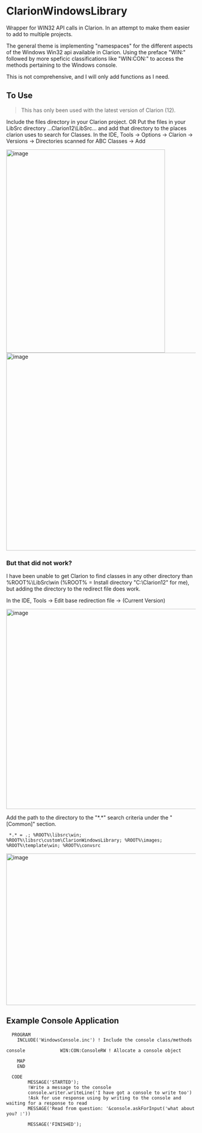 
# ClarionWindowsLibrary
Wrapper for WIN32 API calls in Clarion. In an attempt to make them easier to add to multiple projects.

The general theme is implementing "namespaces" for the different aspects of the Windows Win32 api available in Clarion. Using the preface "WIN:" followed by more speficic classifications like "WIN:CON:" to access the methods pertaining to the Windows console.

This is not comprehensive, and I will only add functions as I need.

##  To Use
> This has only been used with the latest version of Clarion (12).

Include  the files directory in your Clarion project. 
OR
Put the files in your LibSrc directory ...Clarion12\LibSrc\... and add that directory to the places clarion uses to search for Classes.
In the IDE, Tools -> Options -> Clarion -> Versions -> Directories scanned for ABC Classes -> Add

<img width="422" height="540" alt="image" src="https://github.com/user-attachments/assets/e6c8f0c6-c9b6-455c-b7e0-38fbae516b30" />

<img width="716" height="526" alt="image" src="https://github.com/user-attachments/assets/f83b5b16-4acc-42c9-ab52-92b0be865149" />

### But that did not work?
I have been unable to get Clarion to find classes in any other directory than %ROOT%\LibSrc\win (%ROOT% = Install directory "C:\Clarion12" for me), but adding the directory to the redirect file does work.

In the IDE, Tools -> Edit base redirection file -> (Current Version)

<img width="549" height="532" alt="image" src="https://github.com/user-attachments/assets/6446fe1a-3477-481a-8d45-baf186f5d713" />

Add the path to the directory to the "\*.\*" search criteria under the "[Common]" section.
  
  <code> \*.\*   = .; %ROOT%\libsrc\win; %ROOT%\libsrc\custom\ClarionWindowsLibrary; %ROOT%\images; %ROOT%\template\win; %ROOT%\convsrc </code>

<img width="1045" height="403" alt="image" src="https://github.com/user-attachments/assets/f421a995-9f71-4dfd-a493-4069e663a71d" />

## Example Console Application
```Clarion
  PROGRAM
    INCLUDE('WindowsConsole.inc') ! Include the console class/methods

console             WIN:CON:ConsoleRW ! Allocate a console object

    MAP
    END

  CODE
        MESSAGE('STARTED');  
        !Write a message to the console
        console.writer.writeLine('I have got a console to write too')
        !Ask for use response using by writing to the console and waiting for a response to read
        MESSAGE('Read from question: '&console.askForInput('what about you? :'))
        
        MESSAGE('FINISHED');
```
